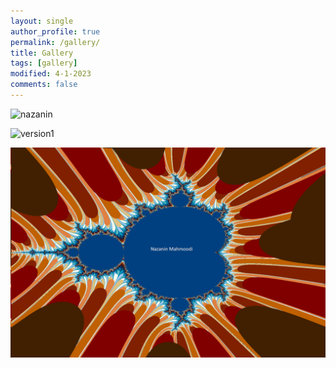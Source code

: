 ```yaml
---
layout: single
author_profile: true
permalink: /gallery/
title: Gallery
tags: [gallery]
modified: 4-1-2023
comments: false
---
```

![nazanin](/assets/images/n.jpg)


![version1](/assets/images/version1.jpg)


![version2](/assets/images/version2.jpg)